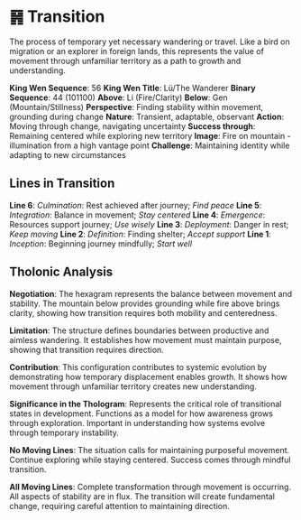 # ䷷ Transition

The process of temporary yet necessary wandering or travel. Like a bird on migration or an explorer in foreign lands, this represents the value of movement through unfamiliar territory as a path to growth and understanding.


**King Wen Sequence**: 56
**King Wen Title**: Lü/The Wanderer
**Binary Sequence**: 44 (101100)
**Above**: Li (Fire/Clarity)
**Below**: Gen (Mountain/Stillness)
**Perspective**: Finding stability within movement, grounding during change
**Nature**: Transient, adaptable, observant
**Action**: Moving through change, navigating uncertainty
**Success through**: Remaining centered while exploring new territory
**Image**: Fire on mountain - illumination from a high vantage point
**Challenge**: Maintaining identity while adapting to new circumstances

## Lines in Transition
**Line 6**: *Culmination*: Rest achieved after journey; *Find peace*
**Line 5**: *Integration*: Balance in movement; *Stay centered*
**Line 4**: *Emergence*: Resources support journey; *Use wisely*
**Line 3**: *Deployment*: Danger in rest; *Keep moving*
**Line 2**: *Definition*: Finding shelter; *Accept support*
**Line 1**: *Inception*: Beginning journey mindfully; *Start well*

## Tholonic Analysis
**Negotiation**: The hexagram represents the balance between movement and stability. The mountain below provides grounding while fire above brings clarity, showing how transition requires both mobility and centeredness.

**Limitation**: The structure defines boundaries between productive and aimless wandering. It establishes how movement must maintain purpose, showing that transition requires direction.

**Contribution**: This configuration contributes to systemic evolution by demonstrating how temporary displacement enables growth. It shows how movement through unfamiliar territory creates new understanding.

**Significance in the Thologram**: Represents the critical role of transitional states in development. Functions as a model for how awareness grows through exploration. Important in understanding how systems evolve through temporary instability.

**No Moving Lines**: The situation calls for maintaining purposeful movement. Continue exploring while staying centered. Success comes through mindful transition.

**All Moving Lines**: Complete transformation through movement is occurring. All aspects of stability are in flux. The transition will create fundamental change, requiring careful attention to maintaining direction.

